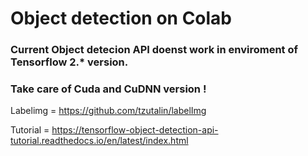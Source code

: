 # Object detection on Colab

### Current Object detecion API doenst work in enviroment of Tensorflow 2.* version.

### Take care of Cuda and CuDNN version !


Labelimg = https://github.com/tzutalin/labelImg

Tutorial = https://tensorflow-object-detection-api-tutorial.readthedocs.io/en/latest/index.html
